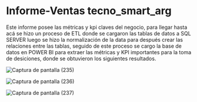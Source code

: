 # Informe-Ventas tecno_smart_arg
Este informe posee las métricas y kpi claves del negocio, para llegar hasta acá se hizo un proceso de ETL donde se cargaron las tablas de datos a SQL SERVER luego se hizo la normalización de la data para después crear las relaciones entre las tablas, seguido de este proceso se cargo la base de datos en POWER BI para extraer las métricas y KPI importantes para la toma de desiciones, donde se obtuvieron los siguientes resultados.

![Captura de pantalla (235)](https://github.com/aramisjose/Informe-Ventas/assets/67377571/a794fd15-8dc7-4eef-ab99-66c729837cef)

![Captura de pantalla (236)](https://github.com/aramisjose/Informe-Ventas/assets/67377571/e3aeba5a-c624-4aaa-82ae-6fa0dbe9c90e)

![Captura de pantalla (237)](https://github.com/aramisjose/Informe-Ventas/assets/67377571/fcaf222f-4e31-48e1-b963-1494b2417964)



